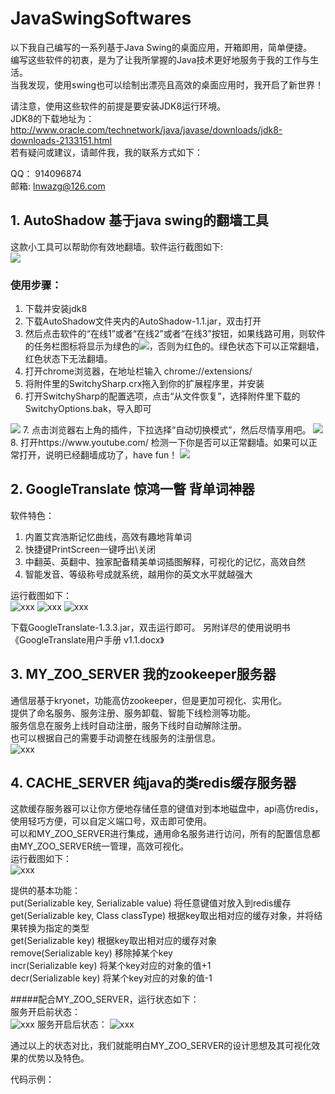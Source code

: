 # JavaSwingSoftwares
以下我自己编写的一系列基于Java Swing的桌面应用，开箱即用，简单便捷。  
编写这些软件的初衷，是为了让我所掌握的Java技术更好地服务于我的工作与生活。  
当我发现，使用swing也可以绘制出漂亮且高效的桌面应用时，我开启了新世界！  
  
请注意，使用这些软件的前提是要安装JDK8运行环境。  
JDK8的下载地址为：http://www.oracle.com/technetwork/java/javase/downloads/jdk8-downloads-2133151.html   
若有疑问或建议，请邮件我，我的联系方式如下：  

QQ：  914096874  
邮箱: lnwazg@126.com  


## 1. AutoShadow 基于java swing的翻墙工具
这款小工具可以帮助你有效地翻墙。软件运行截图如下:  
<img src="screenshots/1.png">

### 使用步骤：  
1. 下载并安装jdk8  
2. 下载AutoShadow文件夹内的AutoShadow-1.1.jar，双击打开  
3. 然后点击软件的“在线1”或者“在线2”或者“在线3”按钮，如果线路可用，则软件的任务栏图标将显示为绿色的<img src="screenshots/2.png">，否则为红色的。绿色状态下可以正常翻墙，红色状态下无法翻墙。  
4. 打开chrome浏览器，在地址栏输入  chrome://extensions/  
5. 将附件里的SwitchySharp.crx拖入到你的扩展程序里，并安装
6. 打开SwitchySharp的配置选项，点击“从文件恢复”，选择附件里下载的SwitchyOptions.bak，导入即可   
<img src="screenshots/3.png">   
7. 点击浏览器右上角的插件，下拉选择“自动切换模式”，然后尽情享用吧。   
 <img src="screenshots/4.png">   
8. 打开https://www.youtube.com/ 检测一下你是否可以正常翻墙。如果可以正常打开，说明已经翻墙成功了，have fun！  
 <img src="screenshots/5.png">   

## 2. GoogleTranslate  惊鸿一瞥 背单词神器
软件特色：  
1. 内置艾宾浩斯记忆曲线，高效有趣地背单词  
2. 快捷键PrintScreen一键呼出\关闭  
3. 中翻英、英翻中、独家配备精美单词插图解释，可视化的记忆，高效自然  
4. 智能发音、等级称号成就系统，越用你的英文水平就越强大

运行截图如下：  
![xxx](screenshots/22.png)
![xxx](screenshots/23.png)
![xxx](screenshots/21.png)

下载GoogleTranslate-1.3.3.jar，双击运行即可。
另附详尽的使用说明书《GoogleTranslate用户手册 v1.1.docx》

## 3. MY_ZOO_SERVER  我的zookeeper服务器
通信层基于kryonet，功能高仿zookeeper，但是更加可视化、实用化。  
提供了命名服务、服务注册、服务卸载、智能下线检测等功能。  
服务信息在服务上线时自动注册，服务下线时自动解除注册。  
也可以根据自己的需要手动调整在线服务的注册信息。  
![xxx](screenshots/41.png)

## 4. CACHE_SERVER  纯java的类redis缓存服务器  
这款缓存服务器可以让你方便地存储任意的键值对到本地磁盘中，api高仿redis，使用轻巧方便，可以自定义端口号，双击即可使用。  
可以和MY_ZOO_SERVER进行集成，通用命名服务进行访问，所有的配置信息都由MY_ZOO_SERVER统一管理，高效可视化。  
运行截图如下：  
![xxx](screenshots/11.png)

提供的基本功能：  
put(Serializable key, Serializable value)     将任意键值对放入到redis缓存   
get(Serializable key, Class<T> classType)     根据key取出相对应的缓存对象，并将结果转换为指定的类型  
get(Serializable key)                         根据key取出相对应的缓存对象                
remove(Serializable key)                      移除掉某个key  
incr(Serializable key)						  将某个key对应的对象的值+1  
decr(Serializable key)                        将某个key对应的对象的值-1  

#####配合MY_ZOO_SERVER，运行状态如下：  
服务开启前状态：  
![xxx](screenshots/12.png)
服务开启后状态： 
![xxx](screenshots/13.png)

通过以上的状态对比，我们就能明白MY_ZOO_SERVER的设计思想及其可视化效果的优势以及特色。


代码示例：










